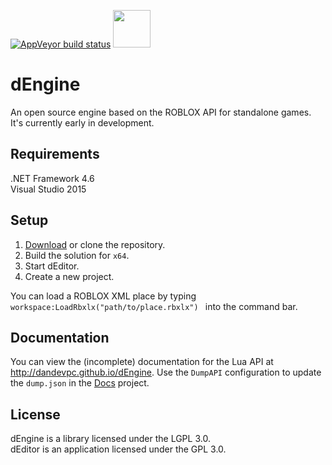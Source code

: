 
[![AppVeyor build status](https://ci.appveyor.com/api/projects/status/github/dandevpc/dengine?branch=master&svg=true)](https://ci.appveyor.com/project/dandevpc/dengine/branch/master) <a href="https://dengine-slack.herokuapp.com"><img src="https://worldvectorlogo.com/logos/slack.svg" width="60" /></a>

# dEngine
An open source engine based on the ROBLOX API for standalone games. It's currently early in development.
## Requirements
.NET Framework 4.6  
Visual Studio 2015
## Setup
1. [Download](https://github.com/DanDevPC/dEngine/archive/master.zip) or clone the repository.
2. Build the solution for `x64`.
3. Start dEditor.
4. Create a new project.  

You can load a ROBLOX XML place by typing ```workspace:LoadRbxlx("path/to/place.rbxlx") ``` into the command bar.

## Documentation
You can view the (incomplete) documentation for the Lua API at http://dandevpc.github.io/dEngine.
Use the `DumpAPI` configuration to update the `dump.json` in the [Docs](https://github.com/DanDevPC/dEngine/tree/master/docs) project.

## License
dEngine is a library licensed under the LGPL 3.0.  
dEditor is an application licensed under the GPL 3.0.
